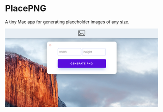 # PlacePNG
A tiny Mac app for generating placeholder images of any size.

![PlacePNG Preview Image](assets/Place-PNG.png?raw=true)
